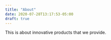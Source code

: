 ```yaml
---
title: "About"
date: 2020-07-28T13:17:53-05:00
draft: true
---
```


This is about innovative products that we provide.